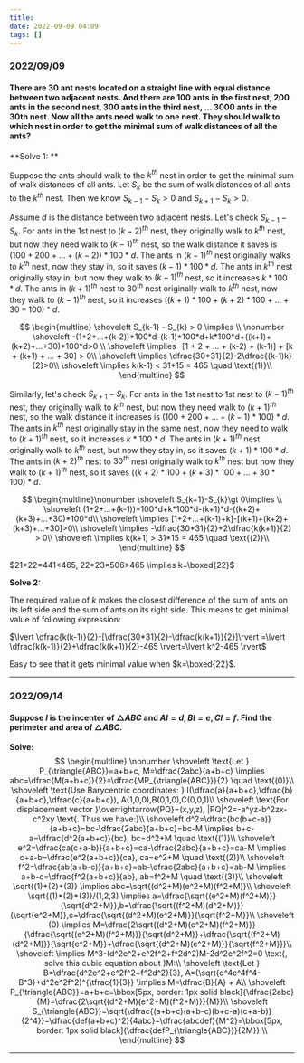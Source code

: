 ```yaml
---
title:
date: 2022-09-09 04:09
tags: []
---
```


### 2022/09/09

#### There are 30 ant nests located on a straight line with equal distance between two adjacent nests. And there are 100 ants in the first nest, 200 ants in the second nest, 300 ants in the third nest, ... 3000 ants in the 30th nest. Now all the ants need walk to one nest. They should walk to which nest in order to get the minimal sum of walk distances of all the ants?

**Solve 1: **

Suppose the ants should walk to the $k^{th}$ nest in order to get the minimal sum of walk distances of all ants. Let $S_{k}$ be the sum of walk distances of all ants to the $k^{th}$ nest. Then we know
$S_{k-1} - S_{k} > 0$ and $S_{k+1} - S_{k} > 0$.

Assume $d$ is the distance between two adjacent nests. Let's check $S_{k-1} - S_{k}$. For ants in the 1st nest to $(k-2)^{th}$ nest, they originally walk to $k^{th}$ nest, but now they need walk to $(k-1)^{th}$ nest, so the walk distance it saves is $(100 + 200 + ... + (k-2)) * 100 * d$. The ants in $(k-1)^{th}$ nest originally walks to $k^{th}$ nest, now they stay in, so it saves $(k-1) * 100 *d$. The ants in $k^{th}$ nest originally stay in, but now they walk to $(k-1)^{th}$ nest, so it increases $k * 100 * d$. The ants in $(k+1)^{th}$ nest to $30^{th}$ nest originally walk to $k^{th}$ nest, now they walk to $(k-1)^{th}$ nest, so it increases $((k+1) * 100 + (k+2) * 100 + ... + 30 * 100) * d$.

$$
\begin{multline}
\shoveleft S_{k-1} - S_{k} > 0 \implies \\ \nonumber
\shoveleft -(1+2+...+(k-2))*100*d-(k-1)*100*d+k*100*d+((k+1)+(k+2)+...+30)*100*d>0 \\
\shoveleft \implies -[1 + 2 + ... + (k-2) + (k-1)] + [k + (k+1) + ... + 30] > 0\\
\shoveleft \implies \dfrac{30*31}{2}-2\dfrac{(k-1)k}{2}>0\\
\shoveleft \implies k(k-1) < 31*15 = 465 \quad \text{(1)}\\
\end{multline}
$$

Similarly, let's check $S_{k+1} - S_{k}$. For ants in the 1st nest to 1st nest to $(k-1)^{th}$ nest, they originally walk to $k^{th}$ nest, but now they need walk to $(k+1)^{th}$ nest, so the walk distance it increases is $(100+200+...+(k-1)*100)*d$. The ants in $k^{th}$ nest originally stay in the same nest, now they need to walk to $(k+1)^{th}$ nest, so it increases $k*100*d$. The ants in $(k+1)^{th}$ nest originally walk to $k^{th}$ nest, but now they stay in, so it saves $(k+1)*100*d$. The ants in $(k+2)^{th}$ nest to $30^{th}$ nest originally walk to $k^{th}$ nest but now they walk to $(k+1)^{th}$ nest, so it saves $((k+2)*100+(k+3)*100+...+30*100)*d$.

$$
\begin{multline}\nonumber
\shoveleft S_{k+1}-S_{k}\gt 0\implies \\
\shoveleft (1+2+...+(k-1))*100*d+k*100*d-(k+1)*d-((k+2)+(k+3)+...+30)*100*d\\
\shoveleft \implies [1+2+...+(k-1)+k]-[(k+1)+(k+2)+(k+3)+...+30]>0\\
\shoveleft \implies -\dfrac{30*31}{2}+2\dfrac{k(k+1)}{2} > 0\\
\shoveleft \implies k(k+1) > 31*15 = 465 \quad \text{(2)}\\
\end{multline}
$$

$21*22=441<465, 22*23=506>465 \implies k=\boxed{22}$

**Solve 2:**

The required value of $k$ makes the closest difference of the sum of ants on its left side and the sum of ants on its right side. This means to get minimal value of following expression:

$\lvert \dfrac{k(k-1)}{2}-[\dfrac{30*31}{2}-\dfrac{k(k+1)}{2}]\rvert =\lvert \dfrac{k(k-1)}{2}+\dfrac{k(k+1)}{2}-465 \rvert=\lvert k^2-465 \rvert$

Easy to see that it gets minimal value when $k=\boxed{22}$.

---

### 2022/09/14

#### Suppose $I$ is the incenter of $\triangle{ABC}$ and $AI=d, BI=e, CI=f$. Find the perimeter and area of $\triangle{ABC}$.

**Solve:**
$$
\begin{multline} \nonumber
\shoveleft \text{Let } P_{\triangle{ABC}}=a+b+c, M=\dfrac{2abc}{a+b+c} \implies abc=\dfrac{M(a+b+c)}{2}=\dfrac{MP_{\triangle{ABC}}}{2} \quad \text{(0)}\\
\shoveleft \text{Use Barycentric coordinates: } I(\dfrac{a}{a+b+c},\dfrac{b}{a+b+c},\dfrac{c}{a+b+c}), A(1,0,0),B(0,1,0),C(0,0,1)\\
\shoveleft \text{For displacement vector }\overrightarrow{PQ}=(x,y,z), |PQ|^2=-a^yz-b^2zx-c^2xy \text{. Thus we have:}\\
\shoveleft d^2=\dfrac{bc(b+c-a)}{a+b+c}=bc-\dfrac{2abc}{a+b+c}=bc-M \implies b+c-a=\dfrac{d^2(a+b+c)}{bc}, bc=d^2+M \quad \text{(1)}\\
\shoveleft e^2=\dfrac{ca(c+a-b)}{a+b+c}=ca-\dfrac{2abc}{a+b+c}=ca-M \implies c+a-b=\dfrac{e^2(a+b+c)}{ca}, ca=e^2+M \quad \text{(2)}\\
\shoveleft f^2=\dfrac{ab(a+b-c)}{a+b+c}=ab-\dfrac{2abc}{a+b+c}=ab-M \implies a+b-c=\dfrac{f^2(a+b+c)}{ab}, ab=f^2+M \quad \text{(3)}\\
\shoveleft \sqrt{(1)*(2)*(3)} \implies abc=\sqrt{(d^2+M)(e^2+M)(f^2+M)}\\
\shoveleft \sqrt{(1)*(2)*(3)}/(1,2,3) \implies a=\dfrac{\sqrt{(e^2+M)(f^2+M)}}{\sqrt{d^2+M}},b=\dfrac{\sqrt{(f^2+M)(d^2+M)}}{\sqrt{e^2+M}},c=\dfrac{\sqrt{(d^2+M)(e^2+M)}}{\sqrt{f^2+M}}\\
\shoveleft (0) \implies M=\dfrac{2\sqrt{(d^2+M)(e^2+M)(f^2+M)}}{\dfrac{\sqrt{(e^2+M)(f^2+M)}}{\sqrt{d^2+M}}+\dfrac{\sqrt{(f^2+M)(d^2+M)}}{\sqrt{e^2+M}}+\dfrac{\sqrt{(d^2+M)(e^2+M)}}{\sqrt{f^2+M}}}\\
\shoveleft \implies M^3-(d^2e^2+e^2f^2+f^2d^2)M-2d^2e^2f^2=0 \text{, solve this cubic equation about }M:\\
\shoveleft \text{Let } B=\dfrac{d^2e^2+e^2f^2+f^2d^2}{3}, A=(\sqrt{d^4e^4f^4-B^3}+d^2e^2f^2)^{\tfrac{1}{3}} \implies M=\dfrac{B}{A} + A\\
\shoveleft P_{\triangle{ABC}}=a+b+c=\bbox[5px, border: 1px solid black]{\dfrac{2abc}{M}=\dfrac{2\sqrt{(d^2+M)(e^2+M)(f^2+M)}}{M}}\\
\shoveleft S_{\triangle{ABC}}=\sqrt{\dfrac{(a+b+c)(a+b-c)(b+c-a)(c+a-b)}{2^4}}=\dfrac{def(a+b+c)^2}{4abc}=\dfrac{abcdef}{M^2}=\bbox[5px, border: 1px solid black]{\dfrac{defP_{\triangle{ABC}}}{2M}} \\
\end{multline}
$$

---

